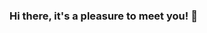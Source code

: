 ### Hi there, it's a pleasure to meet you!  👋
<!--
### I am a Javascript Developer who Focuses on Web Frameworks & libraries like Vue and Nuxt. 
## I have a passion for Design Systems, Web capabilities, Web Accessibilities, Rest APIs, PWA (Progressive Web Apps). To grow my skills I focus on developing problem-solving skills.
## I enjoy learning new things and love to build and create awesome things with code!

- 🔭 I’m currently working on Frontend projects using Vue3 and typescript.
- 🌱 I’m currently learning React.
- ⚡ Fun fact: I love Dancing 
- ⚡ Fun fact: I love Dancing 💃
-->
